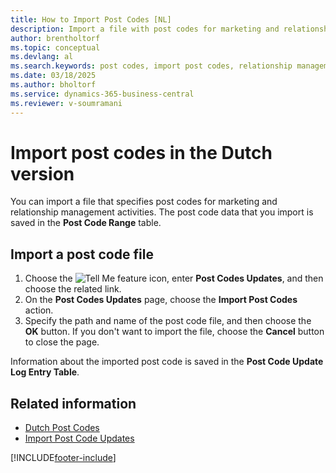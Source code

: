 ```yaml
---
title: How to Import Post Codes [NL]
description: Import a file with post codes for marketing and relationship management activities, which is saved in the Post Code Range table.
author: brentholtorf
ms.topic: conceptual
ms.devlang: al
ms.search.keywords: post codes, import post codes, relationship management, post code range, Dutch version, Netherlands
ms.date: 03/18/2025
ms.author: bholtorf
ms.service: dynamics-365-business-central
ms.reviewer: v-soumramani
---
```


# Import post codes in the Dutch version

You can import a file that specifies post codes for marketing and relationship management activities. The post code data that you import is saved in the **Post Code Range** table.  

## Import a post code file  

1. Choose the ![Tell Me feature](../../media/ui-search/search_small.png "Tell me what you want to do") icon, enter **Post Codes Updates**, and then choose the related link.  
1. On the **Post Codes Updates** page, choose the **Import Post Codes** action.  
1. Specify the path and name of the post code file, and then choose the **OK** button. If you don't want to import the file, choose the **Cancel** button to close the page.  

Information about the imported post code is saved in the **Post Code Update Log Entry Table**.  

## Related information

- [Dutch Post Codes](dutch-post-codes.md)   
- [Import Post Code Updates](how-to-import-post-code-updates.md)

[!INCLUDE[footer-include](../../includes/footer-banner.md)]
